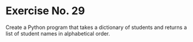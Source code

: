 # Exercise No. 29


Create a Python program that takes a dictionary of students and returns a list of student names in alphabetical order.